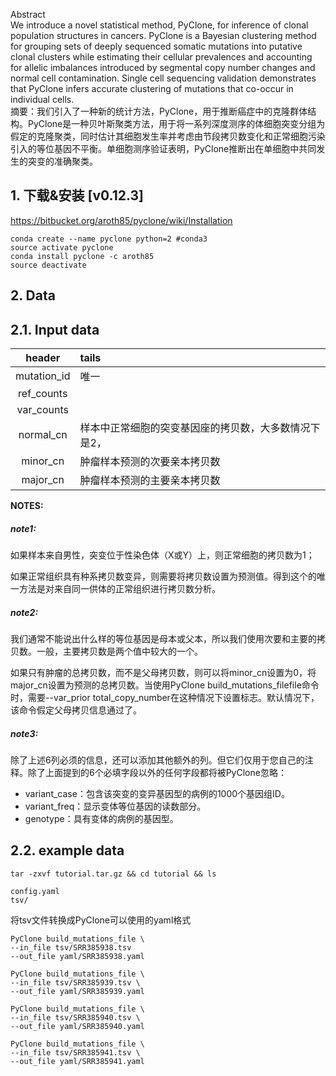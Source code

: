 Abstract  
We introduce a novel statistical method, PyClone, for inference of clonal population structures in cancers. PyClone is a Bayesian clustering method for grouping sets of deeply sequenced somatic mutations into putative clonal clusters while estimating their cellular prevalences and accounting for allelic imbalances introduced by segmental copy number changes and normal cell contamination. Single cell sequencing validation demonstrates that PyClone infers accurate clustering of mutations that co-occur in individual cells.  
摘要：我们引入了一种新的统计方法，PyClone，用于推断癌症中的克隆群体结构。PyClone是一种贝叶斯聚类方法，用于将一系列深度测序的体细胞突变分组为假定的克隆聚类，同时估计其细胞发生率并考虑由节段拷贝数变化和正常细胞污染引入的等位基因不平衡。单细胞测序验证表明，PyClone推断出在单细胞中共同发生的突变的准确聚类。

## 1. 下载&安装 [v0.12.3]
https://bitbucket.org/aroth85/pyclone/wiki/Installation

```
conda create --name pyclone python=2 #conda3
source activate pyclone
conda install pyclone -c aroth85
source deactivate
```
## 2. Data
## 2.1. Input data

| header | tails |
| :---: | :--- |
| mutation\_id | 唯一 |
| ref\_counts |  |
| var\_counts |  |
| normal\_cn | 样本中正常细胞的突变基因座的拷贝数，大多数情况下是2， |
| minor\_cn | 肿瘤样本预测的次要亲本拷贝数 |
| major\_cn | 肿瘤样本预测的主要亲本拷贝数 |

**NOTES:**
##### note1:
如果样本来自男性，突变位于性染色体（X或Y）上，则正常细胞的拷贝数为1；

如果正常组织具有种系拷贝数变异，则需要将拷贝数设置为预测值。得到这个的唯一方法是对来自同一供体的正常组织进行拷贝数分析。
##### note2:
我们通常不能说出什么样的等位基因是母本或父本，所以我们使用次要和主要的拷贝数。一般，主要拷贝数是两个值中较大的一个。

如果只有肿瘤的总拷贝数，而不是父母拷贝数，则可以将minor_cn设置为0，将major_cn设置为预测的总拷贝数。当使用PyClone build_mutations_filefile命令时，需要--var_prior total_copy_number在这种情况下设置标志。默认情况下，该命令假定父母拷贝信息通过了。
##### note3:
除了上述6列必须的信息，还可以添加其他额外的列。但它们仅用于您自己的注释。除了上面提到的6个必填字段以外的任何字段都将被PyClone忽略：

+ variant_case：包含该突变的变异基因型的病例的1000个基因组ID。
+ variant_freq：显示变体等位基因的读数部分。
+ genotype：具有变体的病例的基因型。

## 2.2. example data
```
tar -zxvf tutorial.tar.gz && cd tutorial && ls

config.yaml
tsv/
```
将tsv文件转换成PyClone可以使用的yaml格式
```
PyClone build_mutations_file \
--in_file tsv/SRR385938.tsv 
--out_file yaml/SRR385938.yaml

PyClone build_mutations_file \
--in_file tsv/SRR385939.tsv \
--out_file yaml/SRR385939.yaml

PyClone build_mutations_file \
--in_file tsv/SRR385940.tsv \
--out_file yaml/SRR385940.yaml

PyClone build_mutations_file \
--in_file tsv/SRR385941.tsv \
--out_file yaml/SRR385941.yaml
```